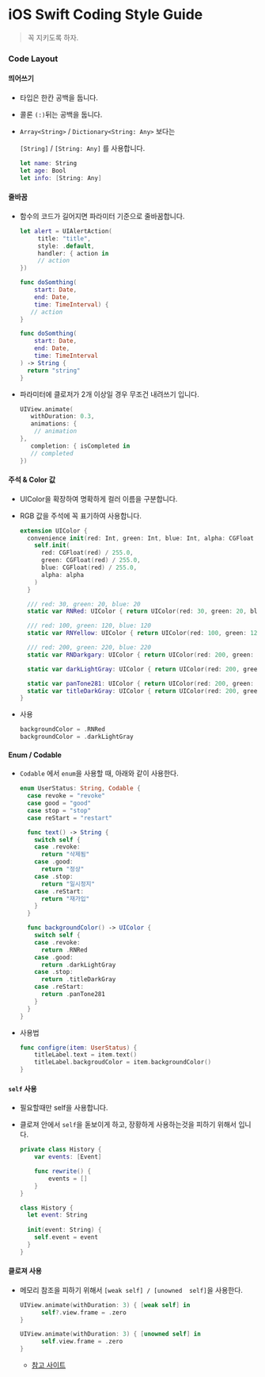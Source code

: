 # iOS Swift Coding Style Guide

> 꼭 지키도록 하자.

### Code Layout

#### 띄어쓰기

* 타입은 한칸 공백을 둡니다.

* 콜론 `(:)`뒤는 공백을 둡니다.

* `Array<String>` / `Dictionary<String: Any>` 보다는
  
  `[String]` /  `[String: Any]` 를 사용합니다.
  
  ```swift
  let name: String
  let age: Bool
  let info: [String: Any]
  ```

#### 줄바꿈

* 함수의 코드가 길어지면 파라미터 기준으로 줄바꿈합니다.
  
  ```swift
  let alert = UIAlertAction(
       title: "title",
       style: .default,
       handler: { action in
       // action        
  })
  ```
  
  ```swift
  func doSomthing(
      start: Date,
      end: Date,
      time: TimeInterval) {
     // action    
  }
  ```
  
  ```swift
  func doSomthing(
      start: Date,
      end: Date,
      time: TimeInterval
  ) -> String {
    return "string"
  }
  ```

* 파라미터에 클로저가 2개 이상일 경우 무조건 내려쓰기 입니다.
  
  ```swift
  UIView.animate(
     withDuration: 0.3,
     animations: {
      // animation        
  },
     completion: { isCompleted in
     // completed
  })
  ```

#### 주석 & Color 값

* UIColor을 확장하여 명확하게 컬러 이름을 구분합니다.

* RGB 값을 주석에 꼭 표기하여 사용합니다.
  
  ```swift
  extension UIColor {
    convenience init(red: Int, green: Int, blue: Int, alpha: CGFloat = 1.0) {
      self.init(
        red: CGFloat(red) / 255.0,
        green: CGFloat(red) / 255.0,
        blue: CGFloat(red) / 255.0,
        alpha: alpha
      )
    }
  
    /// red: 30, green: 20, blue: 20
    static var RNRed: UIColor { return UIColor(red: 30, green: 20, blue: 20) }
  
    /// red: 100, green: 120, blue: 120
    static var RNYellow: UIColor { return UIColor(red: 100, green: 120, blue: 120) }
  
    /// red: 200, green: 220, blue: 220
    static var RNDarkgary: UIColor { return UIColor(red: 200, green: 220, blue: 220) }
  
    static var darkLightGray: UIColor { return UIColor(red: 200, green: 220, blue: 220) }
  
    static var panTone281: UIColor { return UIColor(red: 200, green: 220, blue: 220) }
    static var titleDarkGray: UIColor { return UIColor(red: 200, green: 220, blue: 220) }
  }
  ```

* 사용
  
  ```swift
  backgroundColor = .RNRed
  backgroundColor = .darkLightGray
  ```

#### Enum / Codable

* `Codable` 에서 `enum`을 사용할 때, 아래와 같이 사용한다.
  
  ```swift
  enum UserStatus: String, Codable {
    case revoke = "revoke"
    case good = "good"
    case stop = "stop"
    case reStart = "restart"
  
    func text() -> String {
      switch self {
      case .revoke:
        return "삭제됨"
      case .good:
        return "정상"
      case .stop:
        return "일시정지"
      case .reStart:
        return "재가입"
      }
    }
  
    func backgroundColor() -> UIColor {
      switch self {
      case .revoke:
        return .RNRed
      case .good:
        return .darkLightGray
      case .stop:
        return .titleDarkGray
      case .reStart:
        return .panTone281
      }
    }
  }
  ```

* 사용법
  
  ```swift
  func configre(item: UserStatus) {
      titleLabel.text = item.text()
      titleLabel.backgroudColor = item.backgroundColor()
  }
  ```

#### `self` 사용

* 필요할때만 self을 사용합니다.

* 클로져 안에서 `self`을 돋보이게 하고, 장황하게 사용하는것을 피하기 위해서 입니다.
  
  ```swift
  private class History {
      var events: [Event]
  
      func rewrite() {
          events = []
      }
  }
  ```
  
  ```swift
  class History {
    let event: String
    
    init(event: String) {
      self.event = event
    }
  }
  ```



#### 클로져 사용

* 메모리 참조을 피하기 위해서 `[weak self] / [unowned  self]`을 사용한다.
  
  ```swift
  UIView.animate(withDuration: 3) { [weak self] in
        self?.view.frame = .zero
  }
  ```
  
  ```swift
  UIView.animate(withDuration: 3) { [unowned self] in
        self.view.frame = .zero
  }
  ```
  
  * [참고 사이트](https://outofbedlam.github.io/swift/2016/01/31/Swift-ARC-Closure-weakself/)


